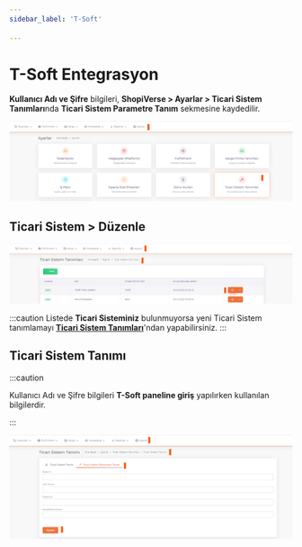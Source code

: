 ```yaml
---
sidebar_label: 'T-Soft'

---
```


# T-Soft Entegrasyon



**Kullanıcı Adı ve Şifre** bilgileri, **ShopiVerse > Ayarlar > Ticari Sistem Tanımları**nda **Ticari Sistem Parametre Tanım** sekmesine kaydedilir. 

![T-SoftSet](../commercial-system/T-SoftSet.png)

## Ticari Sistem > Düzenle

![T-SoftSetEdit](../commercial-system/T-SoftSetEdit.png)

:::caution
Listede **Ticari Sisteminiz** bulunmuyorsa yeni Ticari Sistem tanımlamayı **[Ticari Sistem Tanımları](../dashboar-tutorial/settings/commercial-system/)**'ndan yapabilirsiniz.
:::

## Ticari Sistem Tanımı

:::caution

Kullanıcı Adı ve Şifre bilgileri **T-Soft paneline giriş** yapılırken kullanılan bilgilerdir.

:::

![T-SoftSetEditUserName](../commercial-system/T-SoftSetEditUserName.png)








 